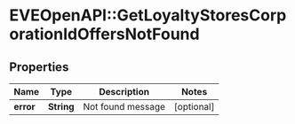 # EVEOpenAPI::GetLoyaltyStoresCorporationIdOffersNotFound

## Properties
Name | Type | Description | Notes
------------ | ------------- | ------------- | -------------
**error** | **String** | Not found message | [optional] 



